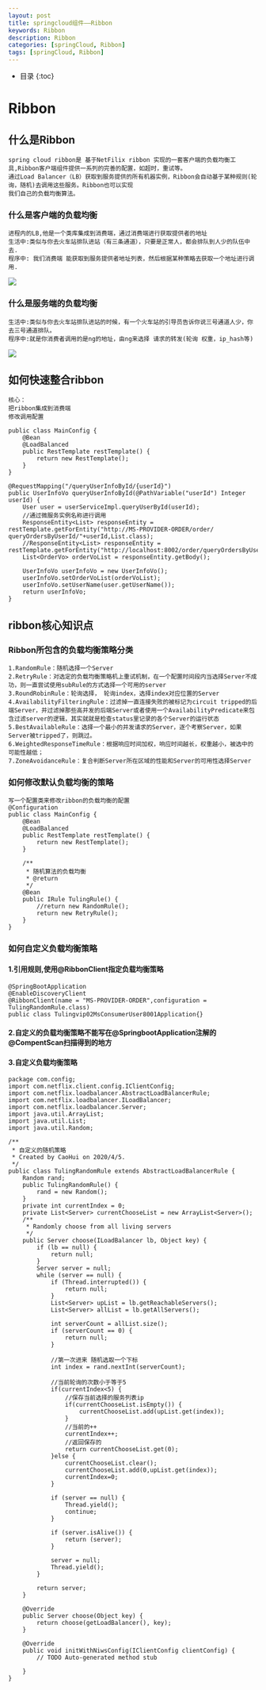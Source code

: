 ```yaml
---
layout: post
title: springcloud组件——Ribbon
keywords: Ribbon
description: Ribbon
categories: [springCloud, Ribbon]
tags: [springCloud, Ribbon]
---
```


*  目录
{:toc}

# Ribbon
## 什么是Ribbon

    spring cloud ribbon是 基于NetFilix ribbon 实现的一套客户端的负载均衡工具,Ribbon客户端组件提供一系列的完善的配置，如超时，重试等。
    通过Load Balancer（LB）获取到服务提供的所有机器实例，Ribbon会自动基于某种规则(轮询，随机)去调用这些服务。Ribbon也可以实现
    我们自己的负载均衡算法。
### 什么是客户端的负载均衡

    进程内的LB,他是一个类库集成到消费端，通过消费端进行获取提供者的地址
    生活中:类似与你去火车站排队进站（有三条通道），只要是正常人，都会排队到人少的队伍中去.
    程序中: 我们消费端 能获取到服务提供者地址列表，然后根据某种策略去获取一个地址进行调用.
    
![](/images/2020-04-05-springcloud-ribbon-instructions-01.png)

### 什么是服务端的负载均衡

    生活中:类似与你去火车站排队进站的时候，有一个火车站的引导员告诉你说三号通道人少，你去三号通道排队。
    程序中:就是你消费者调用的是ng的地址，由ng来选择 请求的转发(轮询 权重，ip_hash等)

![](/images/2020-04-05-springcloud-ribbon-instructions-02.png)

## 如何快速整合ribbon

    核心：
    把ribbon集成到消费端
    修改调用配置
    
    public class MainConfig {
        @Bean
        @LoadBalanced
        public RestTemplate restTemplate() {
            return new RestTemplate();
        }
    }

    @RequestMapping("/queryUserInfoById/{userId}")
    public UserInfoVo queryUserInfoById(@PathVariable("userId") Integer userId) {
        User user = userServiceImpl.queryUserById(userId);
        //通过微服务实例名称进行调用
        ResponseEntity<List> responseEntity = restTemplate.getForEntity("http://MS-PROVIDER-ORDER/order/ queryOrdersByUserId/"+userId,List.class);
        //ResponseEntity<List> responseEntity = restTemplate.getForEntity("http://localhost:8002/order/queryOrdersByUserId/"+userId,List.class);
        List<OrderVo> orderVoList = responseEntity.getBody();

        UserInfoVo userInfoVo = new UserInfoVo();
        userInfoVo.setOrderVoList(orderVoList);
        userInfoVo.setUserName(user.getUserName());
        return userInfoVo;
    }
    
## ribbon核心知识点
### Ribbon所包含的负载均衡策略分类

    1.RandomRule：随机选择一个Server
    2.RetryRule：对选定的负载均衡策略机上重试机制，在一个配置时间段内当选择Server不成功，则一直尝试使用subRule的方式选择一个可用的server
    3.RoundRobinRule：轮询选择， 轮询index，选择index对应位置的Server
    4.AvailabilityFilteringRule：过滤掉一直连接失败的被标记为circuit tripped的后端Server，并过滤掉那些高并发的后端Server或者使用一个AvailabilityPredicate来包含过滤server的逻辑，其实就就是检查status里记录的各个Server的运行状态
    5.BestAvailableRule：选择一个最小的并发请求的Server，逐个考察Server，如果Server被tripped了，则跳过。
    6.WeightedResponseTimeRule：根据响应时间加权，响应时间越长，权重越小，被选中的可能性越低；
    7.ZoneAvoidanceRule：复合判断Server所在区域的性能和Server的可用性选择Server

### 如何修改默认负载均衡的策略

    写一个配置类来修改ribbon的负载均衡的配置
    @Configuration
    public class MainConfig {
        @Bean
        @LoadBalanced
        public RestTemplate restTemplate() {
            return new RestTemplate();
        }
    
        /**
         * 随机算法的负载均衡
         * @return
         */
        @Bean
        public IRule TulingRule() {
            //return new RandomRule();
            return new RetryRule();
        }
    }

### 如何自定义负载均衡策略
#### 1.引用规则,使用@RibbonClient指定负载均衡策略

    @SpringBootApplication
    @EnableDiscoveryClient
    @RibbonClient(name = "MS-PROVIDER-ORDER",configuration = TulingRandomRule.class)
    public class Tulingvip02MsConsumerUser8001Application{} 
    
#### 2.自定义的负载均衡策略不能写在@SpringbootApplication注解的@CompentScan扫描得到的地方

#### 3.自定义负载均衡策略

    package com.config;
    import com.netflix.client.config.IClientConfig;
    import com.netflix.loadbalancer.AbstractLoadBalancerRule;
    import com.netflix.loadbalancer.ILoadBalancer;
    import com.netflix.loadbalancer.Server;
    import java.util.ArrayList;
    import java.util.List;
    import java.util.Random;
    
    /**
     * 自定义的随机策略
     * Created by CaoHui on 2020/4/5.
     */
    public class TulingRandomRule extends AbstractLoadBalancerRule {
        Random rand;
        public TulingRandomRule() {
            rand = new Random();
        }
        private int currentIndex = 0;
        private List<Server> currentChooseList = new ArrayList<Server>();
        /**
         * Randomly choose from all living servers
         */
        public Server choose(ILoadBalancer lb, Object key) {
            if (lb == null) {
                return null;
            }
            Server server = null;
            while (server == null) {
                if (Thread.interrupted()) {
                    return null;
                }
                List<Server> upList = lb.getReachableServers();
                List<Server> allList = lb.getAllServers();
    
                int serverCount = allList.size();
                if (serverCount == 0) {
                    return null;
                }
    
                //第一次进来 随机选取一个下标
                int index = rand.nextInt(serverCount);
    
                //当前轮询的次数小于等于5
                if(currentIndex<5) {
                    //保存当前选择的服务列表ip
                    if(currentChooseList.isEmpty()) {
                        currentChooseList.add(upList.get(index));
                    }
                    //当前的++
                    currentIndex++;
                    //返回保存的
                    return currentChooseList.get(0);
                }else {
                    currentChooseList.clear();
                    currentChooseList.add(0,upList.get(index));
                    currentIndex=0;
                }
    
                if (server == null) {
                    Thread.yield();
                    continue;
                }
    
                if (server.isAlive()) {
                    return (server);
                }
    
                server = null;
                Thread.yield();
            }
    
            return server;
        }
    
        @Override
        public Server choose(Object key) {
            return choose(getLoadBalancer(), key);
        }
    
        @Override
        public void initWithNiwsConfig(IClientConfig clientConfig) {
            // TODO Auto-generated method stub
    
        }
    }



